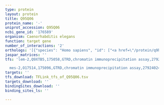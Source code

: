 ```yaml
---
type: protein
layout: protein
title: Q95Q06
protein_name: '-'
uniprot_accession: Q95Q06
ncbi_gene_id: '176589'
organism: Caenorhabditis elegans
function: target gene
number_of_interactions: '2'
orthologs: '[{"species": "Homo sapiens", "id": ["<a href=\"/protein/q9h5v9\">Q9H5V9</a>"]}, {"species": "Mus musculus", "id": ["<a href=\"/protein/q8vdp2\">Q8VDP2</a>"]}, {"species": "Rattus norvegicus", "id": ["<a href=\"/protein/d4a067\">D4A067</a>"]}, {"species": "Drosophila melanogaster", "id": ["<a href=\"/protein/q9v412\">Q9V412</a>"]}, {"species": "Danio rerio", "id": ["F1QKV3"]}]'
jaspar_matrices: ''
tfs: 'lem-2,Q9XTB5,175058,GTRD,chromatin immunoprecipitation assay,27924024%5Buid%5D,No

  mes-2,O17514,175096,GTRD,chromatin immunoprecipitation assay,27924024%5Buid%5D,No'
targets: ''
tfs_download: TFLink_tfs_of_Q95Q06.tsv
targets_download: ''
bindingSites_download: ''
binding_sites_ls: ''

---
```

